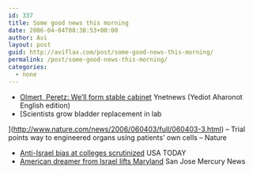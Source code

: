 ```yaml
---
id: 337
title: Some good news this morning
date: 2006-04-04T08:38:53+00:00
author: Avi
layout: post
guid: http://aviflax.com/post/some-good-news-this-morning/
permalink: /post/some-good-news-this-morning/
categories:
  - none
---
```

  * [Olmert, Peretz: We&#8217;ll form stable cabinet](http://www.ynetnews.com/articles/0,7340,L-3236033,00.html) Ynetnews (Yediot Aharonot English edition)
  * [Scientists grow bladder replacement in lab
  
](http://www.nature.com/news/2006/060403/full/060403-3.html) &#8211; Trial points way to engineered organs using patients&#8217; own cells &#8211; Nature
  * [Anti-Israel bias at colleges scrutinized](http://www.usatoday.com/news/education/2006-04-03-colleges-jewish_x.htm) USA TODAY
  * [American dreamer from Israel lifts Maryland](http://www.mercurynews.com/mld/mercurynews/sports/14255882.htm) San Jose Mercury News